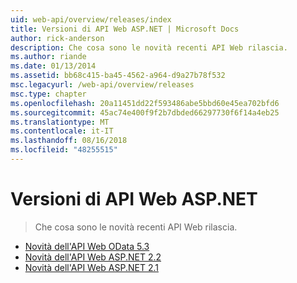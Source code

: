 ```yaml
---
uid: web-api/overview/releases/index
title: Versioni di API Web ASP.NET | Microsoft Docs
author: rick-anderson
description: Che cosa sono le novità recenti API Web rilascia.
ms.author: riande
ms.date: 01/13/2014
ms.assetid: bb68c415-ba45-4562-a964-d9a27b78f532
msc.legacyurl: /web-api/overview/releases
msc.type: chapter
ms.openlocfilehash: 20a11451dd22f593486abe5bbd60e45ea702bfd6
ms.sourcegitcommit: 45ac74e400f9f2b7dbded66297730f6f14a4eb25
ms.translationtype: MT
ms.contentlocale: it-IT
ms.lasthandoff: 08/16/2018
ms.locfileid: "48255515"
---
```

<a name="aspnet-web-api-releases"></a>Versioni di API Web ASP.NET
====================
> Che cosa sono le novità recenti API Web rilascia.


- [Novità dell'API Web OData 5.3](whats-new-in-aspnet-web-api-odata-53.md)
- [Novità dell'API Web ASP.NET 2.2](whats-new-in-aspnet-web-api-22.md)
- [Novità dell'API Web ASP.NET 2.1](whats-new-in-aspnet-web-api-21.md)
